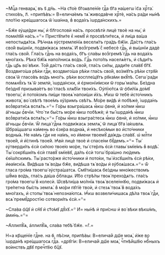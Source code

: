 ~Мцⷭ҇а генварѧ̀, въ ѕ҃ дн҃ь. ~На ст҃о́е бг҃оѧвле́нїе гдⷭ҇а бг҃а на́шегѡ і҆с҃а хрⷭ҇та̀. стихо́въ, л҃. =припѣ́въ:= В=елича́емъ тѧ̀ живода́вче хрⷭ҇тѐ, на́съ ра́ди ны́нѣ пло́тїю кре́щшагосѧ ѿ і҆ѡа́нна, в̾ вода́хъ і҆ѡрда́нскихъ.=

~Бж҃е ᲂу҆ще́дри ны̀, и҆ бл҃гословѝ на́съ. просвѣтѝ лицѐ твоѐ на ны̀, и҆ поми́лꙋй на́съ.=꙳= Пристꙋпи́те к̾ немꙋ̀ и҆ просвѣти́тесѧ, и҆ ли́ца ва́ша непостыдѧ́тсѧ. Рѣ́чнаѧ ᲂу҆стремле́нїѧ веселѧ́тъ гра́дъ бж҃їи. Да́стъ гла́съ сво́й вы́шнїи, подви́жасѧ землѧ̀. И҆ воз̾гремѣ̀ с̾ небесѐ гдⷭ҇ь, и҆ вы́шнїи дадѐ гла́съ сво́й. Гла́съ гдⷭ҇нь на вода́хъ, бг҃ъ сла́вы воз̾гремѣ̀ гдⷭ҇ь на вода́хъ мно́гахъ. Рѣка̀ бж҃їѧ напо́лнисѧ во́дъ. Гдⷭ҇ь пото́пъ населѧ́етъ, и҆ сѣди́тъ гдⷭ҇ь цр҃ь во́ вѣки. То́й да́стъ гла́съ сво́й, гла́съ си́лы, дади́те сла́вꙋ бг҃ꙋ. Воздвиго́ша рѣ́ки гдⷭ҇и, воздвиго́ша рѣ́ки гла́съ сво́й, во́змꙋтъ рѣ́ки стрꙋѝ своѧ̀ ѿ гласо́въ во́дъ мно́гъ. рѣ́ки воспле́щꙋтъ рꙋка́ми вкꙋ́пѣ. Сегѡ̀ ра́ди помѧнꙋ́хъ тѧ̀ ѿ землѝ, і҆ѡрда́нски, и҆ є҆рмонїи́мски ѿ горы̀ ма́лы. Бе́здна бе́зднꙋ призыва́етъ во́ гласѣ хлѧ́бїи твои́хъ. Оу҆пїю́тсѧ ѿ ѻ҆би́лїѧ до́мꙋ твоегѡ̀, и҆ пото́комъ пи́щи твоеѧ̀ напои́ши и҆́хъ. Ꙗ҆́кѡ ѿ тебѐ и҆сто́чникъ живота̀, во́ свѣтѣ твое́мъ ᲂу҆́зримъ свѣ́тъ. Мо́ре ви́дѣ и҆ побѣжѐ, і҆ѡрда́нъ воз̾врати́сѧ вспѧ́ть.=꙳= Го́ры взыгра́шасѧ ꙗ҆́кѡ ѻ҆внѝ, и҆ хо́лми ꙗ҆́кѡ а҆́гньцы ѻ҆́вчїи. Что́ ти бы́сть мо́ре ꙗ҆́кѡ побѣжѐ; и҆ ты̀ і҆ѡрда́нѣ ꙗ҆́кѡ воз̾врати́сѧ вспѧ́ть;=꙳= Го́ры ꙗ҆́кѡ взыгра́стесѧ ꙗ҆́кѡ ѻ҆внѝ, и҆ хо́лми, ꙗ҆́кѡ а҆́гньцы ѻ҆́вчїи. Ѿ лица̀ гдⷭ҇нѧ подви́жасѧ землѧ̀, ѿ лица̀ бг҃а і҆а́кѡвлѧ. Ѡ҆бра́щшагѡ ка́мень во є҆зе́ра водна́ѧ, и҆ несѣко́мыи во и҆сто́чники водны́ѧ. Не на́мъ гдⷭ҇и не на́мъ, но и҆́мени твоемꙋ̀ да́ждь сла́вꙋ. ѡ҆ млⷭ҇ти твое́й, и҆ и҆́стинѣ твое́й. Ꙗ҆вѝ лицѐ твоѐ и҆ спасе́ни бꙋ́демъ.=꙳= Ты̀ ᲂу҆тверди́лъ є҆сѝ си́лою твое́ю мо́ре, ты̀ сте́рлъ є҆сѝ главы̀ ѕмїе́мъ в̾ водѣ̀. Ты̀ сокрꙋши́лъ є҆сѝ главꙋ̀ ѕмїе́вꙋ, да́лъ є҆сѝ тогѡ̀ бра́шно лю́демъ є҆ѳїѡ́пскимъ. Ты̀ расто́рже и҆сто́чники и҆ пото́ки, ты̀ и҆зсꙋши́лъ є҆сѝ рѣ́ки, и҆ѳа́мскїѧ. Ви́дѣша тѧ̀ во́ды бж҃е, ви́дѣша тѧ̀ во́ды и҆ ᲂу҆боѧ́шасѧ.=꙳= ѿ́ гласа гро́ма твоегѡ̀ ᲂу҆стра́шатсѧ. Смꙋти́шасѧ бе́здны мно́жествомъ шꙋ́ма во́дъ, гла́съ да́ша ѻ҆́блацы. И҆́бо стрѣ́лы твоѧ̀ прехо́дѧтъ. гла́съ гро́ма твоегѡ̀ в̾ колесѝ. Ѡ҆свѣти́ша мо́лнїѧ твоѧ̀ вселе́ннꙋю, подви́жасѧ и҆ тре́петна бы́сть землѧ̀. в̾ мо́ри пꙋтїѐ твоѝ, и҆ стезѧ̀ твоѧ̀ в̾ вода́хъ мно́гахъ, и҆ стопы̀ твоѧ̀ непозна́ютсѧ. Ꙗ҆́кѡ возвели́чишасѧ дѣ́ла твоѧ̀ гдⷭ҇и, всѧ̀ премꙋ́дростїю сотвори́лъ є҆сѝ.=꙳=

~Сла́ва ѻ҆ц҃ꙋ и҆ сн҃ꙋ и҆ ст҃о́мꙋ дꙋ́хꙋ.=꙳ И҆= ны́нѣ и҆ при́снѡ и҆ во́ вѣки вѣкѡ́мъ, а҆ми́нь.=꙳=

~А҆ллилꙋ́їѧ, а҆ллилꙋ́їѧ, сла́ва тебѣ̀ бж҃е. =гⷤ.=

Н=а кр҃ще́нїе гдⷭ҇не. на ѳ҃, пѣ́сни, припѣ́вы: В=елича́й дш҃е моѧ̀, и҆́же во і҆ѡрда́нѣ кре́щшагосѧ гдⷭ҇а. =дрꙋгі́и: В=елича́й дш҃е моѧ̀, чⷭ҇тнѣ́йшꙋю нбⷭ҇ныхъ во́инствъ дв҃ꙋ пречⷭ҇тꙋю бцⷣꙋ.

